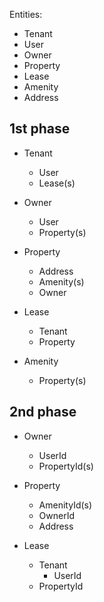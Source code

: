 Entities:

- Tenant
- User
- Owner
- Property
- Lease
- Amenity
- Address

## 1st phase

- Tenant
    - User
    - Lease(s)

- Owner
    - User
    - Property(s)

- Property
    - Address
    - Amenity(s)
    - Owner

- Lease
    - Tenant
    - Property

- Amenity
    - Property(s)

## 2nd phase

- Owner
    - UserId
    - PropertyId(s)

- Property
    - AmenityId(s)
    - OwnerId
    - Address

- Lease
    - Tenant
        - UserId
    - PropertyId
